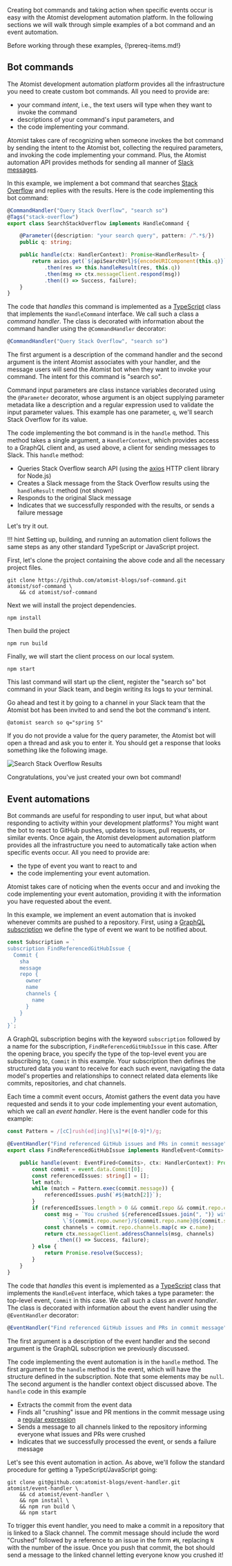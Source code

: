 Creating bot commands and taking action when specific events occur is
easy with the Atomist development automation platform.  In the
following sections we will walk through simple examples of a bot
command and an event automation.

Before working through these examples,
{!prereq-items.md!}

## Bot commands

The Atomist development automation platform provides all the
infrastructure you need to create custom bot commands.  All you need
to provide are:

-   your command _intent_, i.e., the text users will type when they
    want to invoke the command
-   descriptions of your command's input parameters, and
-   the code implementing your command.

Atomist takes care of recognizing when someone invokes the bot command
by sending the intent to the Atomist bot, collecting the required
parameters, and invoking the code implementing your command.  Plus,
the Atomist automation API provides methods for sending all manner
of [Slack messages][slack].

In this example, we implement a bot command that
searches [Stack Overflow][so] and replies with the results.  Here is
the code implementing this bot command:

```typescript
@CommandHandler("Query Stack Overflow", "search so")
@Tags("stack-overflow")
export class SearchStackOverflow implements HandleCommand {

    @Parameter({description: "your search query", pattern: /^.*$/})
    public q: string;

    public handle(ctx: HandlerContext): Promise<HandlerResult> {
        return axios.get(`${apiSearchUrl}${encodeURIComponent(this.q)}`)
            .then(res => this.handleResult(res, this.q))
            .then(msg => ctx.messageClient.respond(msg))
            .then(() => Success, failure);
    }
}
```

The code that _handles_ this command is implemented as
a [TypeScript][ts] class that implements the `HandleCommand`
interface.  We call such a class a _command handler_.  The class is
decorated with information about the command handler using the
`@CommandHandler` decorator:

```typescript
@CommandHandler("Query Stack Overflow", "search so")
```

The first argument is a description of the command handler and the
second argument is the intent Atomist associates with your handler,
and the message users will send the Atomist bot when they want to
invoke your command.  The intent for this command is "search so".

Command input parameters are class instance variables decorated using
the `@Parameter` decorator, whose argument is an object supplying
parameter metadata like a description and a regular expression used to
validate the input parameter values.  This example has one parameter,
`q`, we'll search Stack Overflow for its value.

The code implementing the bot command is in the `handle` method.  This
method takes a single argument, a `HandlerContext`, which provides
access to a GraphQL client and, as used above, a client for sending
messages to Slack.  This `handle` method:

-   Queries Stack Overflow search API (using the [axios][] HTTP client
    library for Node.js)
-   Creates a Slack message from the Stack Overflow results using the
    `handleResult` method (not shown)
-   Responds to the original Slack message
-   Indicates that we successfully responded with the results, or
    sends a failure message

Let's try it out.

!!! hint
    Setting up, building, and running an automation client follows
    the same steps as any other standard TypeScript or JavaScript
    project.

First, let's clone the project containing the above code and all the
necessary project files.

```
git clone https://github.com/atomist-blogs/sof-command.git atomist/sof-command \
    && cd atomist/sof-command
```

Next we will install the project dependencies.

```
npm install
```

Then build the project

```
npm run build
```

Finally, we will start the client process on our local system.

```
npm start
```

This last command will start up the client, register the "search so"
bot command in your Slack team, and begin writing its logs to your
terminal.

Go ahead and test it by going to a channel in your Slack team that the
Atomist bot has been invited to and send the bot the command's intent.

```
@atomist search so q="spring 5"
```

If you do not provide a value for the query parameter, the Atomist bot
will open a thread and ask you to enter it.  You should get a response
that looks something like the following image.

![Search Stack Overflow Results](img/search-so.png)

Congratulations, you've just created your own bot command!

[slack]: slack.md (Atomist Automation Slack Messages)
[so]: https://stackoverflow.com/ (Stack Overflow)
[ts]: https://www.typescriptlang.org/ (TypeScript)
[axios]: https://www.npmjs.com/package/axios (Axios HTTP Client)

## Event automations

Bot commands are useful for responding to user input, but what about
responding to activity within your development platforms?  You might
want the bot to react to GitHub pushes, updates to issues, pull
requests, or similar events.  Once again, the Atomist development
automation platform provides all the infrastructure you need to
automatically take action when specific events occur.  All you need to
provide are:

-   the type of event you want to react to and
-   the code implementing your event automation.

Atomist takes care of noticing when the events occur and and invoking
the code implementing your event automation, providing it with the
information you have requested about the event.

In this example, we implement an event automation that is invoked
whenever commits are pushed to a repository.  First, using
a [GraphQL subscription][subscription] we define the type of event we
want to be notified about.

```typescript
const Subscription = `
subscription FindReferencedGitHubIssue {
  Commit {
    sha
    message
    repo {
      owner
      name
      channels {
        name
      }
    }
  }
}`;
```

A GraphQL subscription begins with the keyword `subscription` followed
by a name for the subscription, `FindReferencedGitHubIssue` in this
case.  After the opening brace, you specify the type of the top-level
event you are subscribing to, `Commit` in this example.  Your
subscription then defines the structured data you want to receive for
each such event, navigating the data model's properties and
relationships to connect related data elements like commits,
repositories, and chat channels.

Each time a commit event occurs, Atomist gathers the event data you
have requested and sends it to your code implementing your event
automation, which we call an _event handler_.  Here is the event
handler code for this example:

```typescript
const Pattern = /[cC]rush(ed|ing)[\s]*#([0-9]*)/g;

@EventHandler("Find referenced GitHub issues and PRs in commit message", Subscription)
export class FindReferencedGitHubIssue implements HandleEvent<Commits> {

    public handle(event: EventFired<Commits>, ctx: HandlerContext): Promise<HandlerResult> {
        const commit = event.data.Commit[0];
        const referencedIssues: string[] = [];
        let match;
        while (match = Pattern.exec(commit.message)) {
            referencedIssues.push(`#${match[2]}`);
        }
        if (referencedIssues.length > 0 && commit.repo && commit.repo.channels) {
            const msg = `You crushed ${referencedIssues.join(", ")} with commit` +
                ` \`${commit.repo.owner}/${commit.repo.name}@${commit.sha.slice(0, 7)}\``;
            const channels = commit.repo.channels.map(c => c.name);
            return ctx.messageClient.addressChannels(msg, channels)
                .then(() => Success, failure);
        } else {
            return Promise.resolve(Success);
        }
    }
}
```

The code that _handles_ this event is implemented as
a [TypeScript][ts] class that implements the `HandleEvent` interface,
which takes a type parameter: the top-level event, `Commit` in this
case.  We call such a class an _event handler_.  The class is
decorated with information about the event handler using the
`@EventHandler` decorator:

```typescript
@EventHandler("Find referenced GitHub issues and PRs in commit message", Subscription)
```

The first argument is a description of the event handler and the
second argument is the GraphQL subscription we previously discussed.

The code implementing the event automation is in the `handle` method.
The first argument to the `handle` method is the event, which will
have the structure defined in the subscription.  Note that some
elements may be `null`.  The second argument is the handler context
object discussed above.  The `handle` code in this example

-   Extracts the commit from the event data
-   Finds all "crushing" issue and PR mentions in the commit message
    using a [regular expression][regex]
-   Sends a message to all channels linked to the repository informing
    everyone what issues and PRs were crushed
-   Indicates that we successfully processed the event, or sends a
    failure message

Let's see this event automation in action.  As above, we'll follow the
standard procedure for getting a TypeScript/JavaScript going:

```
git clone git@github.com:atomist-blogs/event-handler.git atomist/event-handler \
    && cd atomist/event-handler \
    && npm install \
    && npm run build \
    && npm start
```

To trigger this event handler, you need to make a commit in a
repository that is linked to a Slack channel.  The commit message
should include the word "Crushed" followed by a reference to an issue
in the form `#N`, replacing `N` with the number of the issue.  Once
you push that commit, the bot should send a message to the linked
channel letting everyone know you crushed it!


[subscription]: graphql.md#subscriptions
[regex]: https://developer.mozilla.org/en-US/docs/Web/JavaScript/Guide/Regular_Expressions (JavaScript Regular Expressions)
